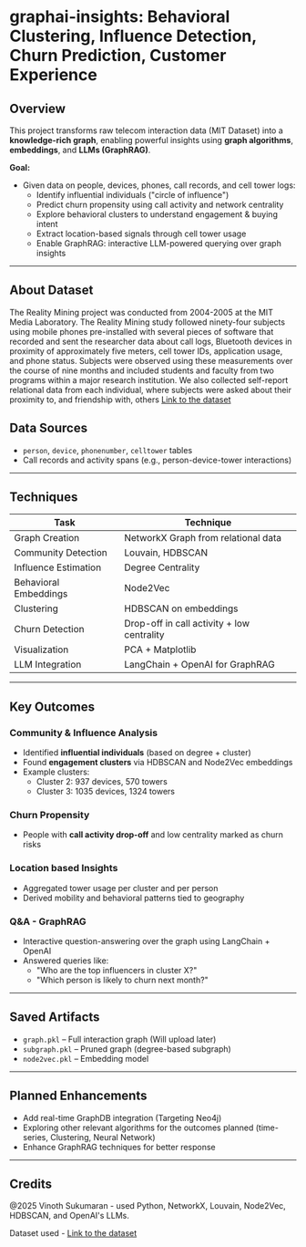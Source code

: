 # graphai-insights: Behavioral Clustering, Influence Detection, Churn Prediction, Customer Experience

## Overview

This project transforms raw telecom interaction data (MIT Dataset) into a **knowledge-rich graph**, enabling powerful insights using **graph algorithms**, **embeddings**, and **LLMs (GraphRAG)**.

**Goal:**
- Given data on people, devices, phones, call records, and cell tower logs:
  - Identify influential individuals ("circle of influence")
  - Predict churn propensity using call activity and network centrality
  - Explore behavioral clusters to understand engagement & buying intent
  - Extract location-based signals through cell tower usage
  - Enable GraphRAG: interactive LLM-powered querying over graph insights

---
## About Dataset
The Reality Mining project was conducted from 2004-2005 at the MIT Media Laboratory. The Reality Mining study followed ninety-four subjects using mobile phones pre-installed with several pieces of software that recorded and sent the researcher data about call logs, Bluetooth devices in proximity of approximately five meters, cell tower IDs, application usage, and phone status. Subjects were observed using these measurements over the course of nine months and included students and faculty from two programs within a major research institution. We also collected self-report relational data from each individual, where subjects were asked about their proximity to, and friendship with, others
[Link to the dataset](http://realitycommons.media.mit.edu/realitymining.html)

## Data Sources
- `person`, `device`, `phonenumber`, `celltower` tables
- Call records and activity spans (e.g., person-device-tower interactions)
---

## Techniques

| Task | Technique |
|------|-----------|
| Graph Creation | NetworkX Graph from relational data |
| Community Detection | Louvain, HDBSCAN |
| Influence Estimation | Degree Centrality |
| Behavioral Embeddings | Node2Vec |
| Clustering | HDBSCAN on embeddings |
| Churn Detection | Drop-off in call activity + low centrality |
| Visualization | PCA + Matplotlib |
| LLM Integration | LangChain + OpenAI for GraphRAG |

---

## Key Outcomes

### Community & Influence Analysis
- Identified **influential individuals** (based on degree + cluster)
- Found **engagement clusters** via HDBSCAN and Node2Vec embeddings
- Example clusters:
  - Cluster 2: 937 devices, 570 towers
  - Cluster 3: 1035 devices, 1324 towers

### Churn Propensity
- People with **call activity drop-off** and low centrality marked as churn risks

### Location based Insights
- Aggregated tower usage per cluster and per person
- Derived mobility and behavioral patterns tied to geography

### Q&A - GraphRAG
- Interactive question-answering over the graph using LangChain + OpenAI
- Answered queries like:
  - "Who are the top influencers in cluster X?"
  - "Which person is likely to churn next month?"

---

## Saved Artifacts
- `graph.pkl` – Full interaction graph (Will upload later)
- `subgraph.pkl` – Pruned graph (degree-based subgraph)
- `node2vec.pkl` – Embedding model

---

## Planned Enhancements
- Add real-time GraphDB integration (Targeting Neo4j)
- Exploring other relevant algorithms for the outcomes planned (time-series, Clustering, Neural Network)
- Enhance GraphRAG techniques for better response

---

## Credits

@2025 Vinoth Sukumaran - used Python, NetworkX, Louvain, Node2Vec, HDBSCAN, and OpenAI's LLMs.

Dataset used - [Link to the dataset](http://realitycommons.media.mit.edu/realitymining.html)

